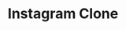 ---
title: "Instagram Clone"
description:
  "Lorem ipsum dolor sit amet consectetur adipisicing elit. Autem, sunt
  consequatur laboriosam totam saepe sint dolore reiciendis obcaecati
  deleniti delectus nihil perferendis voluptates blanditiis? Eos provident
  esse nisi voluptatum dolor!"
tags: ["Javascript", "Firebase", "Sass", "Graphql", "React"]
repoLink: "https://www.google.com/"
webLink: "https://www.google.com/"
---